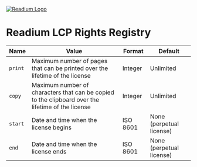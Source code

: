 [![Readium Logo](https://readium.org/assets/logos/readium-logo.png)](https://readium.org)

# Readium LCP Rights Registry


| Name | Value | Format | Default |
| ---- | ----- | ------ | ------- |
| `print` | Maximum number of pages that can be printed over the lifetime of the license | Integer | Unlimited |
| `copy` | Maximum number of characters that can be copied to the clipboard over the lifetime of the license | Integer | Unlimited |
| `start` | Date and time when the license begins | ISO 8601 | None (perpetual license) |
| `end` | Date and time when the license ends | ISO 8601 | None (perpetual license) |

